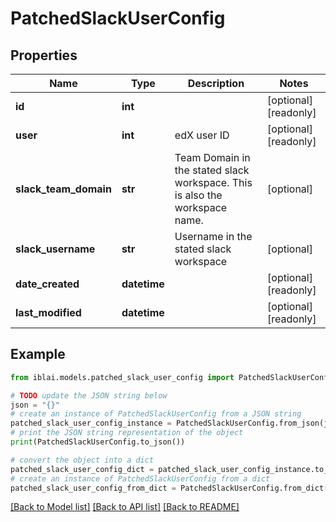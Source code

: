 # PatchedSlackUserConfig


## Properties

Name | Type | Description | Notes
------------ | ------------- | ------------- | -------------
**id** | **int** |  | [optional] [readonly] 
**user** | **int** | edX user ID | [optional] [readonly] 
**slack_team_domain** | **str** | Team Domain in the stated slack workspace. This is also the workspace name. | [optional] 
**slack_username** | **str** | Username in the stated slack workspace | [optional] 
**date_created** | **datetime** |  | [optional] [readonly] 
**last_modified** | **datetime** |  | [optional] [readonly] 

## Example

```python
from iblai.models.patched_slack_user_config import PatchedSlackUserConfig

# TODO update the JSON string below
json = "{}"
# create an instance of PatchedSlackUserConfig from a JSON string
patched_slack_user_config_instance = PatchedSlackUserConfig.from_json(json)
# print the JSON string representation of the object
print(PatchedSlackUserConfig.to_json())

# convert the object into a dict
patched_slack_user_config_dict = patched_slack_user_config_instance.to_dict()
# create an instance of PatchedSlackUserConfig from a dict
patched_slack_user_config_from_dict = PatchedSlackUserConfig.from_dict(patched_slack_user_config_dict)
```
[[Back to Model list]](../README.md#documentation-for-models) [[Back to API list]](../README.md#documentation-for-api-endpoints) [[Back to README]](../README.md)


